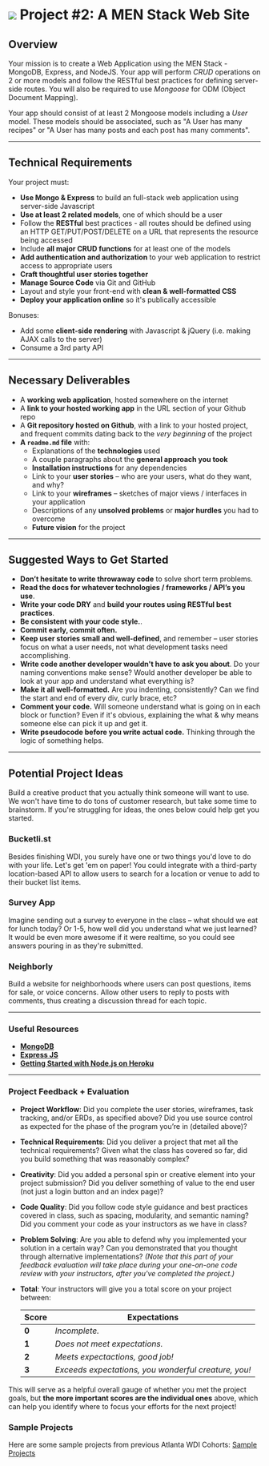 # ![](https://ga-dash.s3.amazonaws.com/production/assets/logo-9f88ae6c9c3871690e33280fcf557f33.png) Project #2: A MEN Stack Web Site

## Overview

Your mission is to create a Web Application using the MEN Stack - MongoDB, Express, and NodeJS. Your app will perform _CRUD_ operations on 2 or more models and follow the RESTful best practices for defining server-side routes. You will also be required to use _Mongoose_ for ODM (Object Document Mapping).

Your app should consist of at least 2 Mongoose models including a _User_ model. These models should be associated, such as "A User has many recipes" or "A User has many posts and each post has many comments".

---

## Technical Requirements

Your project must:

* **Use Mongo & Express** to build an full-stack web application using server-side Javascript
* **Use at least 2 related models**, one of which should be a user
* Follow the **RESTful** best practices - all routes should be defined using an HTTP GET/PUT/POST/DELETE on a URL that represents the resource being accessed
* Include **all major CRUD functions** for at least one of the models
* **Add authentication and authorization** to your web application to restrict access to appropriate users
* **Craft thoughtful user stories together**
* **Manage Source Code** via Git and GitHub
* Layout and style your front-end with **clean & well-formatted CSS**
* **Deploy your application online** so it's publically accessible

Bonuses:

* Add some **client-side rendering** with Javascript & jQuery (i.e. making AJAX calls to the server)
* Consume a 3rd party API

---

## Necessary Deliverables

* A **working web application**, hosted somewhere on the internet
* A **link to your hosted working app** in the URL section of your Github repo
* A **Git repository hosted on Github**, with a link to your hosted project, and frequent commits dating back to the _very beginning_ of the project
* **A ``readme.md`` file** with:
    * Explanations of the **technologies** used
    * A couple paragraphs about the **general approach you took**
    * **Installation instructions** for any dependencies
    * Link to your **user stories** – who are your users, what do they want, and why?
    * Link to your **wireframes** – sketches of major views / interfaces in your application
    * Descriptions of any **unsolved problems** or **major hurdles** you had to overcome
    * **Future vision** for the project

---

## Suggested Ways to Get Started

* **Don’t hesitate to write throwaway code** to solve short term problems.
* **Read the docs for whatever technologies / frameworks / API’s you use**.
* **Write your code DRY** and **build your routes using RESTful best practices**.
* **Be consistent with your code style.**.
* **Commit early, commit often.**
* **Keep user stories small and well-defined**, and remember – user stories focus on what a user needs, not what development tasks need accomplishing.
* **Write code another developer wouldn't have to ask you about**. Do your naming conventions make sense? Would another developer be able to look at your app and understand what everything is?
* **Make it all well-formatted.** Are you indenting, consistently? Can we find the start and end of every div, curly brace, etc?
* **Comment your code.** Will someone understand what is going on in each block or function? Even if it's obvious, explaining the what & why means someone else can pick it up and get it.
* **Write pseudocode before you write actual code.** Thinking through the logic of something helps.

---

## Potential Project Ideas

Build a creative product that you actually think someone will want to use. We won't have time to do tons of customer research, but take some time to brainstorm. If you're struggling for ideas, the ones below could help get you started.

### Bucketli.st
Besides finishing WDI, you surely have one or two things you'd love to do with your life. Let's get 'em on paper! You could integrate with a third-party location-based API to allow users to search for a location or venue to add to their bucket list items.

### Survey App
Imagine sending out a survey to everyone in the class – what should we eat for lunch today? Or 1-5, how well did you understand what we just learned? It would be even more awesome if it were realtime, so you could see answers pouring in as they're submitted.

### Neighborly
Build a website for neighborhoods where users can post questions, items for sale, or voice concerns. Allow other users to reply to posts with comments, thus creating a discussion thread for each topic.

---

### Useful Resources

* **[MongoDB](https://www.mongodb.org/)**
* **[Express JS](http://expressjs.com/)**
* **[Getting Started with Node.js on Heroku](https://devcenter.heroku.com/articles/getting-started-with-nodejs)**

---

### Project Feedback + Evaluation

* __Project Workflow__: Did you complete the user stories, wireframes, task tracking, and/or ERDs, as specified above? Did you use source control as expected for the phase of the program you’re in (detailed above)?

* __Technical Requirements__: Did you deliver a project that met all the technical requirements? Given what the class has covered so far, did you build something that was reasonably complex?

* __Creativity__: Did you added a personal spin or creative element into your project submission? Did you deliver something of value to the end user (not just a login button and an index page)?

* __Code Quality__: Did you follow code style guidance and best practices covered in class, such as spacing, modularity, and semantic naming? Did you comment your code as your instructors as we have in class?

* __Problem Solving__: Are you able to defend why you implemented your solution in a certain way? Can you demonstrated that you thought through alternative implementations? _(Note that this part of your feedback evaluation will take place during your one-on-one code review with your instructors, after you've completed the project.)_

* __Total__: Your instructors will give you a total score on your project between:

    Score | Expectations
    ----- | ------------
    **0** | _Incomplete._
    **1** | _Does not meet expectations._
    **2** | _Meets expectactions, good job!_
    **3** | _Exceeds expectations, you wonderful creature, you!_

 This will serve as a helpful overall gauge of whether you met the project goals, but __the more important scores are the individual ones__ above, which can help you identify where to focus your efforts for the next project!

### Sample Projects

Here are some sample projects from previous Atlanta WDI Cohorts: [Sample Projects](project2-sample-projects.md)

